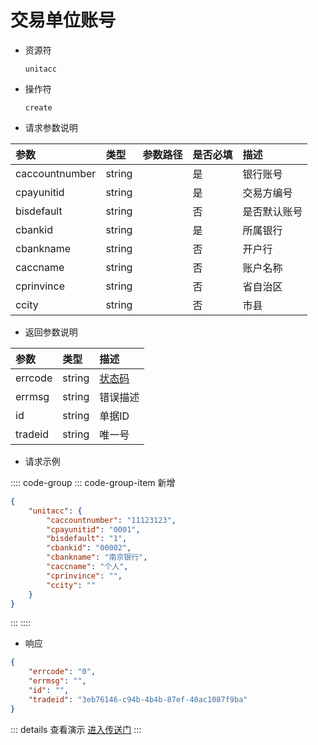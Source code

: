# 交易单位账号

- 资源符

  `unitacc`
  
- 操作符

  `create`

- 请求参数说明

|参数|类型|参数路径|是否必填|描述|
|:-|:-|:-|:-|:-|
|caccountnumber|string||是|银行账号|
|cpayunitid|string||是|交易方编号|
|bisdefault|string||否|是否默认账号|
|cbankid|string||是|所属银行|
|cbankname|string||否|开户行|
|caccname|string||否|账户名称|
|cprinvince|string||否|省自治区|
|ccity|string||否|市县|

- 返回参数说明

|参数|类型|描述|
|:-|:-|:-|
|errcode|string|[状态码](./../error.md)|
|errmsg|string|错误描述|
|id|string|单据ID|
|tradeid|string|唯一号|

- 请求示例

:::: code-group
::: code-group-item 新增

```json
{
    "unitacc": {
        "caccountnumber": "11123123",
        "cpayunitid": "0001",
        "bisdefault": "1",
        "cbankid": "00002",
        "cbankname": "南京银行",
        "caccname": "个人",
        "cprinvince": "",
        "ccity": ""
    }
}
```

:::
::::

- 响应

```json
{
    "errcode": "0",
    "errmsg": "",
    "id": "",
    "tradeid": "3eb76146-c94b-4b4b-87ef-40ac1087f9ba"
}
```

::: details 查看演示
[进入传送门](/images/yonyou/gif/unitacc.gif)
:::
